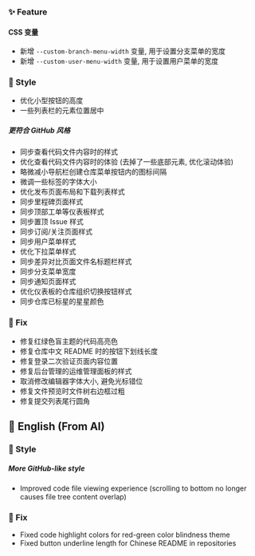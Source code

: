 ### ✨ Feature

#### CSS 变量

- 新增 `--custom-branch-menu-width` 变量, 用于设置分支菜单的宽度
- 新增 `--custom-user-menu-width` 变量, 用于设置用户菜单的宽度

### 🌈 Style

- 优化小型按钮的高度
- 一些列表栏的元素位置居中

##### 更符合 GitHub 风格

- 同步查看代码文件内容时的样式
- 优化查看代码文件内容时的体验 (去掉了一些底部元素, 优化滚动体验)
- 略微减小导航栏创建仓库菜单按钮内的图标间隔
- 微调一些标签的字体大小
- 优化发布页面布局和下载列表样式
- 同步里程碑页面样式
- 同步顶部工单等仪表板样式
- 同步置顶 Issue 样式
- 同步订阅/关注页面样式
- 同步用户菜单样式
- 优化下拉菜单样式
- 同步差异对比页面文件名标题栏样式
- 同步分支菜单宽度
- 同步通知页面样式
- 优化仪表板的仓库组织切换按钮样式
- 同步仓库已标星的星星颜色

### 🐞 Fix

- 修复红绿色盲主题的代码高亮色
- 修复仓库中文 README 时的按钮下划线长度
- 修复登录二次验证页面内容位置
- 修复后台管理的运维管理面板的样式
- 取消修改编辑器字体大小, 避免光标错位
- 修复文件预览时文件树右边框过粗
- 修复提交列表尾行圆角

## 📃 English (From AI)

### 🌈 Style

##### More GitHub-like style

- Improved code file viewing experience (scrolling to bottom no longer causes file tree content overlap)

### 🐞 Fix

- Fixed code highlight colors for red-green color blindness theme
- Fixed button underline length for Chinese README in repositories
